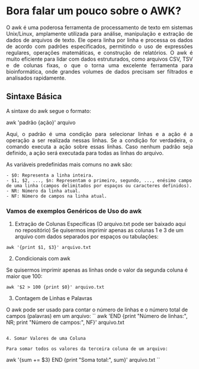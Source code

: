 # Bora falar um pouco sobre o AWK?
<p align="justify"> O awk é uma poderosa ferramenta de processamento de texto em sistemas Unix/Linux, amplamente utilizada para análise, manipulação e extração de dados de arquivos de texto. Ele opera linha por linha e processa os dados de acordo com padrões especificados, permitindo o uso de expressões regulares, operações matemáticas, e construção de relatórios. O awk é muito eficiente para lidar com dados estruturados, como arquivos CSV, TSV e de colunas fixas, o que o torna uma excelente ferramenta para bioinformática, onde grandes volumes de dados precisam ser filtrados e analisados rapidamente.</p>

## Sintaxe Básica
A sintaxe do awk segue o formato:

awk 'padrão {ação}' arquivo

<p align="justify"> Aqui, o padrão é uma condição para selecionar linhas e a ação é a operação a ser realizada nessas linhas. Se a condição for verdadeira, o comando executa a ação sobre essas linhas. Caso nenhum padrão seja definido, a ação será executada para todas as linhas do arquivo.</p>

As variáveis predefinidas mais comuns no awk são:

    - $0: Representa a linha inteira.
    - $1, $2, ..., $n: Representam o primeiro, segundo, ..., enésimo campo de uma linha (campos delimitados por espaços ou caracteres definidos).
    - NR: Número da linha atual.
    - NF: Número de campos na linha atual.

### Vamos de exemplos Genéricos de Uso do awk

1. Extração de Colunas Específicas (O arquivo.txt pode ser baixado aqui no repositório)
Se quisermos imprimir apenas as colunas 1 e 3 de um arquivo com dados separados por espaços ou tabulações:

```
awk '{print $1, $3}' arquivo.txt
```

2. Condicionais com awk 

Se quisermos imprimir apenas as linhas onde o valor da segunda coluna é maior que 100:

```
awk '$2 > 100 {print $0}' arquivo.txt
```

3. Contagem de Linhas e Palavras

O awk pode ser usado para contar o número de linhas e o número total de campos (palavras) em um arquivo:
``
awk 'END {print "Número de linhas:", NR; print "Número de campos:", NF}' arquivo.txt
```

4. Somar Valores de uma Coluna

Para somar todos os valores da terceira coluna de um arquivo:

```
awk '{sum += $3} END {print "Soma total:", sum}' arquivo.txt
``

